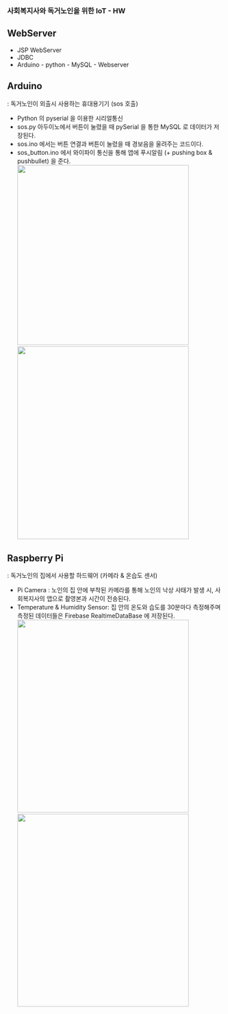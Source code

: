 ### 사회복지사와 독거노인을 위한 IoT - HW 

## WebServer
- JSP WebServer 
- JDBC
- Arduino - python - MySQL - Webserver 

## Arduino
: 독거노인이 외출시 사용하는 휴대용기기  (sos 호출)
- Python 의 pyserial 을 이용한 시리얼통신 
- sos.py 아두이노에서 버튼이 눌렸을 때 pySerial 을 통한 MySQL 로 데이터가 저장된다. 
- sos.ino 에서는 버튼 연결과 버튼이 눌렸을 때 경보음을 울려주는 코드이다. 
- sos_button.ino 에서 와이파이 통신을 통해 앱에 푸시알림 (+ pushing box & pushbullet) 을 준다.
<img src="https://user-images.githubusercontent.com/48972530/97693423-80297b80-1ae4-11eb-9ffd-e139cf720a66.PNG"  width="400" height="420"><img src="https://user-images.githubusercontent.com/48972530/97779186-d0c1d700-1bbf-11eb-9535-aacdd2973d6e.jpg"  width="400" height="450">

## Raspberry Pi
: 독거노인의 집에서 사용할 하드웨어 (카메라 & 온습도 센서) 
- Pi Camera : 노인의 집 안에 부착된 카메라를 통해 노인의 낙상 사태가 발생 시, 사회복지사의 앱으로 촬영본과 시간이 전송된다.
- Temperature & Humidity Sensor: 집 안의 온도와 습도를 30분마다 측정해주며 측정된 데이터들은 Firebase RealtimeDataBase 에 저장된다.
<img src="https://user-images.githubusercontent.com/48972530/97726519-a2d28900-1b12-11eb-9e46-60ee71333ccc.png"  width="400" height="450"><img src="https://user-images.githubusercontent.com/48972530/97727580-ed083a00-1b13-11eb-8087-94f67bb82191.png"  width="400" height="450">
